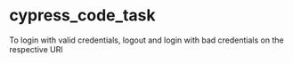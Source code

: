 # cypress_code_task
To login with valid credentials, logout and login with bad credentials on the respective URl
